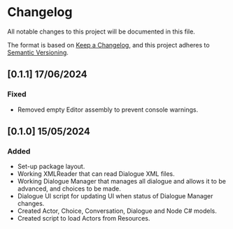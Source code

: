 # Changelog

All notable changes to this project will be documented in this file.

The format is based on [Keep a Changelog](https://keepachangelog.com/en/1.1.0/),
and this project adheres to [Semantic Versioning](https://semver.org/spec/v2.0.0.html).

## [0.1.1] 17/06/2024

### Fixed

- Removed empty Editor assembly to prevent console warnings.

## [0.1.0] 15/05/2024

### Added

- Set-up package layout.
- Working XMLReader that can read Dialogue XML files. 
- Working Dialogue Manager that manages all dialogue and allows it to be advanced, and choices to be made.
- Dialogue UI script for updating UI when status of Dialogue Manager changes.
- Created Actor, Choice, Conversation, Dialogue and Node C# models.
- Created script to load Actors from Resources.
